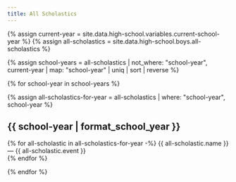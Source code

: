 ```yaml
---
title: All Scholastics
---
```


{% assign current-year = site.data.high-school.variables.current-school-year %}
{% assign all-scholastics = site.data.high-school.boys.all-scholastics %}

{% assign school-years = all-scholastics | not_where: "school-year", current-year | map: "school-year" | uniq | sort | reverse %}

{% for school-year in school-years %}

{% assign all-scholastics-for-year = all-scholastics | where: "school-year", school-year %}

## {{ school-year | format_school_year }}

{% for all-scholastic in all-scholastics-for-year -%}
  {{ all-scholastic.name }} &mdash; {{ all-scholastic.event }} <br>
{% endfor %}

{% endfor %}
